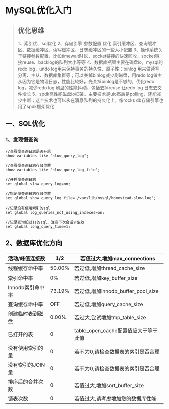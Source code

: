# MySQL优化入门


> ## 优化思维
> 1、索引优、sql优化
2、存储引擎 参数配置 优化
索引缓冲区、查询缓冲区、数据缓冲区、读写缓冲区、日志缓冲区的一些大小配置
3、操作系统关于链接参数配置，比如timewait时长、socket链接的快速回收、socket链接reuse、backlog的队列大小等等
4、数据库瓶颈主要在磁盘io，mysql的redo log，undo log用来保持事务的持久性、原子性；binlog 用来做读写分离、主从、数据库集群等；可以关掉binlog减少刷磁盘，用redo log做主从因为它是物理日志，性能比较好，光关掉binlog是不够的，优化redo log，减少redo log 刷盘的性能抖动，包括去掉reuse 让redo log 日志去文件增长
5、spdk高性能磁盘io框架，主要技术是uio然后是polling，还能减少中断；这个技术也可以永在消息队列的持久化上。像rocks db存储引擎也用了spdk框架优化 



## 一、SQL优化

### 1、发现慢查询

```
//查看慢查询日志是否开启
show variables like 'slow_query_log';

//查看慢查询日志存储位置
show variables like 'slow_query_log_file';

//开启慢查询日志
set global slow_query_log=on;

//指定慢查询日志存储位置
set global show_query_log_file='/var/lib/mysql/homestead-slow.log';

//记录没有使用索引的sql
set global log_queries_not_using_indexes=on;

//记录查询超过1s的sql，注意下次会话才生效
set global long_query_time=1;
```



## 2、数据库优化方向

| 活动/峰值连接数  | 1/2    | 若值过大,增加max_connections         |
| :--------------- | ------ | ------------------------------------ |
| 线程缓存命中率   | 50.00% | 若过低,增加thread_cache_size         |
| 索引命中率       | 0%     | 若过低,增加key_buffer_size           |
| Innodb索引命中率 | 73.19% | 若过低,增加innodb_buffer_pool_size   |
| 查询缓存命中率   | OFF    | 若过低,增加query_cache_size          |
| 创建临时表到磁盘 | 0.00%  | 若过大,尝试增加tmp_table_size        |
| 已打开的表       | 0      | table_open_cache配置值应大于等于此值 |
| 没有使用索引的量 | 0      | 若不为0,请检查数据表的索引是否合理   |
| 没有索引的JOIN量 | 0      | 若不为0,请检查数据表的索引是否合理   |
| 排序后的合并次数 | 0      | 若值过大,增加sort_buffer_size        |
| 锁表次数         | 0      | 若值过大,请考虑增加您的数据库性能    |
